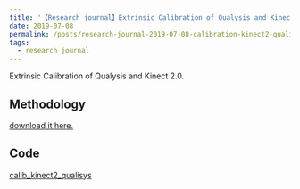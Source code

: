 ```yaml
---
title: '【Research journal】Extrinsic Calibration of Qualysis and Kinect 2.0'
date: 2019-07-08
permalink: /posts/research-journal-2019-07-08-calibration-kinect2-qualisys/
tags:
  - research journal
---
```


Extrinsic Calibration of Qualysis and Kinect 2.0.

## Methodology

<a href="http://sunqinxuan.github.io/files/research-journal-2019-07-08-calibration-kinect2-qualisys.pdf">download it here.</a>

## Code

[calib_kinect2_qualisys](https://github.com/sunqinxuan/calib_kinect2_qualisys)





